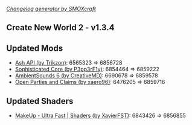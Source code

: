 _[Changelog generator by SMOXcraft](https://www.curseforge.com/members/smoxcraft)_

## Create New World 2 - v1.3.4

## Updated Mods

- [Ash API (by Trikzon)](https://www.curseforge.com/minecraft/mc-mods/ash-api): 6565323 => 6856728
- [Sophisticated Core (by P3pp3rF1y)](https://www.curseforge.com/minecraft/mc-mods/sophisticated-core): 6854464 => 6859222
- [AmbientSounds 6 (by CreativeMD)](https://www.curseforge.com/minecraft/mc-mods/ambientsounds): 6690678 => 6859578
- [Open Parties and Claims (by xaero96)](https://www.curseforge.com/minecraft/mc-mods/open-parties-and-claims): 6476205 => 6859716

## Updated Shaders

- [MakeUp - Ultra Fast | Shaders (by XavierFST)](https://www.curseforge.com/minecraft/shaders/makeup-ultra-fast-shader): 6843426 => 6856855


